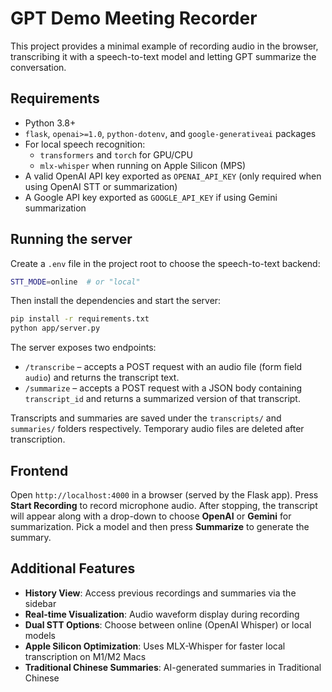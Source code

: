 # GPT Demo Meeting Recorder

This project provides a minimal example of recording audio in the browser,
transcribing it with a speech-to-text model and letting GPT summarize the
conversation.

## Requirements

- Python 3.8+
- `flask`, `openai>=1.0`, `python-dotenv`, and `google-generativeai` packages
- For local speech recognition:
  - `transformers` and `torch` for GPU/CPU
  - `mlx-whisper` when running on Apple&nbsp;Silicon (MPS)
- A valid OpenAI API key exported as `OPENAI_API_KEY` (only required when using OpenAI STT or summarization)
- A Google API key exported as `GOOGLE_API_KEY` if using Gemini summarization

## Running the server

Create a `.env` file in the project root to choose the speech-to-text backend:

```bash
STT_MODE=online  # or "local"
```

Then install the dependencies and start the server:

```bash
pip install -r requirements.txt
python app/server.py
```

The server exposes two endpoints:

- `/transcribe` &ndash; accepts a POST request with an audio file (form field
  `audio`) and returns the transcript text.
- `/summarize` &ndash; accepts a POST request with a JSON body containing
  `transcript_id` and returns a summarized version of that transcript.

Transcripts and summaries are saved under the `transcripts/` and `summaries/`
folders respectively. Temporary audio files are deleted after transcription.

## Frontend

Open `http://localhost:4000` in a browser (served by the Flask app). Press
**Start Recording** to record microphone audio. After stopping, the transcript
will appear along with a drop-down to choose **OpenAI** or **Gemini** for
summarization. Pick a model and then press **Summarize** to generate the
summary.

## Additional Features

- **History View**: Access previous recordings and summaries via the sidebar
- **Real-time Visualization**: Audio waveform display during recording
- **Dual STT Options**: Choose between online (OpenAI Whisper) or local models
- **Apple Silicon Optimization**: Uses MLX-Whisper for faster local transcription on M1/M2 Macs
- **Traditional Chinese Summaries**: AI-generated summaries in Traditional Chinese
